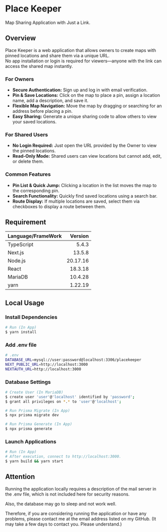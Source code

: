 # Place Keeper

Map Sharing Application with Just a Link.

## Overview

Place Keeper is a web application that allows owners to create maps with pinned locations and share them via a unique URL.  
No app installation or login is required for viewers—anyone with the link can access the shared map instantly.

### For Owners

-   **Secure Authentication:** Sign up and log in with email verification.
-   **Pin & Save Locations:** Click on the map to place a pin, assign a location name, add a description, and save it.
-   **Flexible Map Navigation:** Move the map by dragging or searching for an address before placing a pin.
-   **Easy Sharing:** Generate a unique sharing code to allow others to view your saved locations.

### For Shared Users

-   **No Login Required:** Just open the URL provided by the Owner to view the pinned locations.
-   **Read-Only Mode:** Shared users can view locations but cannot add, edit, or delete them.

### Common Features

-   **Pin List & Quick Jump:** Clicking a location in the list moves the map to the corresponding pin.
-   **Search Functionality:** Quickly find saved locations using a search bar.
-   **Route Display:** If multiple locations are saved, select them via checkboxes to display a route between them.

## Requirement

| Language/FrameWork |  Version |
| :----------------- | -------: |
| TypeScript         |    5.4.3 |
| Next.js            |   13.5.8 |
| Node.js            | 20.17.16 |
| React              |  18.3.18 |
| MariaDB            |  10.4.28 |
| yarn               |  1.22.19 |

## Local Usage

### Install Dependencies

```zsh
# Run (In App)
$ yarn install
```

### Add .env file

```zsh
# .env
DATABASE_URL=mysql://user:password@localhost:3306/placekeeper
NEXT_PUBLIC_URL=http://localhost:3000
NEXTAUTH_URL=http://localhost:3000
```

### Database Settings

```zsh
# Create User (In MariaDB)
$ create user 'user'@'localhost' identified by 'password';
$ grant all privileges on *.* to 'user'@'localhost';

# Run Prisma Migrate (In App)
$ npx prisma migrate dev

# Run Prisma Generate (In App)
$ npx prisma generate
```

### Launch Applications

```zsh
# Run (In App)
# After execution, connect to http://localhost:3000.
$ yarn build && yarn start
```

## Attention

Running the application locally requires a description of the mail server in the .env file, which is not included here for security reasons.

Also, the database may go to sleep and not work well.

Therefore, if you are considering running the application or have any problems, please contact me at the email address listed on my GitHub. (It may take a few days to contact you. Please understand.)
